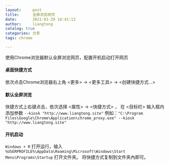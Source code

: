 ```yaml
---
layout:     post
title:      全屏浏览网页
date:       2021-01-29 14:41:13
author:     liangtong
catalog: true
categories: 分享
tags: chrome

---
```



使用Chrome浏览器默认全屏浏览网页，配置开机启动打开网页

#### 桌面快捷方式

依次点击Chrome浏览器右上角 <更多> -> <更多工具> -> <创建快捷方式...>

#### 默认全屏浏览

快捷方式上右键点击，依次选择 <属性> -> <快捷方式> ， 在 <目标栏> 输入框内添加参数 `--kiosk "http://www.liangtong.site"` 
例如：`"C:\Program Files\Google\Chrome\Application\chrome_proxy.exe" --kiosk "http://www.liangtong.site"`

#### 开机启动

`Windows + R` 打开运行，输入 `%USERPROFILE%\AppData\Roaming\Microsoft\Windows\Start Menu\Programs\Startup` 打开文件夹。
将快捷方式复制到文件夹內即可。











